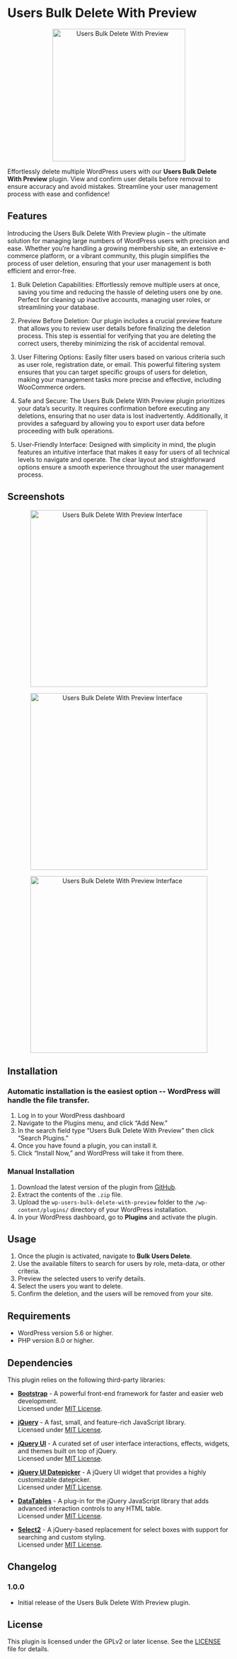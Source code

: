 # Users Bulk Delete With Preview
<p align="center">
   <img src="https://github.com/user-attachments/assets/0bf5ea08-a41a-425f-83eb-ec2dd8c90e7e" height="300" alt="Users Bulk Delete With Preview" />
</p>

Effortlessly delete multiple WordPress users with our **Users Bulk Delete With Preview** plugin. View and confirm user details before removal to ensure accuracy and avoid mistakes. Streamline your user management process with ease and confidence!

## Features
Introducing the Users Bulk Delete With Preview plugin – the ultimate solution for managing large numbers of WordPress users with precision and ease. Whether you’re handling a growing membership site, an extensive e-commerce platform, or a vibrant community, this plugin simplifies the process of user deletion, ensuring that your user management is both efficient and error-free.

1. Bulk Deletion Capabilities:
   Effortlessly remove multiple users at once, saving you time and reducing the hassle of deleting users one by one. Perfect for cleaning up inactive accounts, managing user roles, or streamlining your database.

2. Preview Before Deletion:
   Our plugin includes a crucial preview feature that allows you to review user details before finalizing the deletion process. This step is essential for verifying that you are deleting the correct users, thereby minimizing the risk of accidental removal.

3. User Filtering Options:
   Easily filter users based on various criteria such as user role, registration date, or email. This powerful filtering system ensures that you can target specific groups of users for deletion, making your management tasks more precise and effective, including WooCommerce orders.

4. Safe and Secure:
   The Users Bulk Delete With Preview plugin prioritizes your data’s security. It requires confirmation before executing any deletions, ensuring that no user data is lost inadvertently. Additionally, it provides a safeguard by allowing you to export user data before proceeding with bulk operations.

5. User-Friendly Interface:
   Designed with simplicity in mind, the plugin features an intuitive interface that makes it easy for users of all technical levels to navigate and operate. The clear layout and straightforward options ensure a smooth experience throughout the user management process.

## Screenshots
<p align="center">
   <img src="https://github.com/user-attachments/assets/df05a326-434a-4429-b247-f75a33ddb2dc" alt="Users Bulk Delete With Preview Interface" height="400" />
</p>
<p align="center">
   <img src="https://github.com/user-attachments/assets/8a9a3172-6980-46c8-9387-d57e671719cc" alt="Users Bulk Delete With Preview Interface" height="400" />
</p>
<p align="center">
   <img src="https://github.com/user-attachments/assets/a281f3d7-ef1e-48a4-bfba-40e7d4b532d1" alt="Users Bulk Delete With Preview Interface" height="400" />
</p>

## Installation

### Automatic installation is the easiest option -- WordPress will handle the file transfer. 
1. Log in to your WordPress dashboard
2. Navigate to the Plugins menu, and click “Add New.” 
3. In the search field type “Users Bulk Delete With Preview” then click “Search Plugins.” 
4. Once you have found a plugin, you can install it. 
5. Click “Install Now,” and WordPress will take it from there.

### Manual Installation
1. Download the latest version of the plugin from [GitHub](https://github.com/MaksymVasylchuk/wp-users-bulk-delete-with-preview).
2. Extract the contents of the `.zip` file.
3. Upload the `wp-users-bulk-delete-with-preview` folder to the `/wp-content/plugins/` directory of your WordPress installation.
4. In your WordPress dashboard, go to **Plugins** and activate the plugin.

## Usage
1. Once the plugin is activated, navigate to **Bulk Users Delete**.
2. Use the available filters to search for users by role, meta-data, or other criteria. 
3. Preview the selected users to verify details. 
4. Select the users you want to delete.
5. Confirm the deletion, and the users will be removed from your site.

## Requirements
- WordPress version 5.6 or higher.
- PHP version 8.0 or higher.

## Dependencies

This plugin relies on the following third-party libraries:

- **[Bootstrap](https://getbootstrap.com/)** - A powerful front-end framework for faster and easier web development.  
  Licensed under [MIT License](https://opensource.org/licenses/MIT).

- **[jQuery](https://jquery.com/)** - A fast, small, and feature-rich JavaScript library.  
  Licensed under [MIT License](https://opensource.org/licenses/MIT).

- **[jQuery UI](https://jqueryui.com/)** - A curated set of user interface interactions, effects, widgets, and themes built on top of jQuery.  
  Licensed under [MIT License](https://opensource.org/licenses/MIT).

- **[jQuery UI Datepicker](https://jqueryui.com/datepicker/)** - A jQuery UI widget that provides a highly customizable datepicker.  
  Licensed under [MIT License](https://opensource.org/licenses/MIT).

- **[DataTables](https://datatables.net/)** - A plug-in for the jQuery JavaScript library that adds advanced interaction controls to any HTML table.  
  Licensed under [MIT License](https://opensource.org/licenses/MIT).

- **[Select2](https://select2.org/)** - A jQuery-based replacement for select boxes with support for searching and custom styling.  
  Licensed under [MIT License](https://opensource.org/licenses/MIT).

## Changelog

### 1.0.0
- Initial release of the Users Bulk Delete With Preview plugin.

## License
This plugin is licensed under the GPLv2 or later license. See the [LICENSE](LICENSE) file for details.
